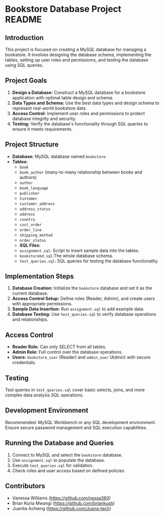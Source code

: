 # Bookstore Database Project README

## Introduction
This project is focused on creating a MySQL database for managing a bookstore. It involves designing the database schema, implementing the tables, setting up user roles and permissions, and testing the database using SQL queries.

## Project Goals
1. **Design a Database:** Construct a MySQL database for a bookstore application with optimal table design and schema.
2. **Data Types and Schema:** Use the best data types and design schema to represent real-world bookstore data.
3. **Access Control:** Implement user roles and permissions to protect database integrity and security.
4. **Testing:** Verify the database's functionality through SQL queries to ensure it meets requirements.

## Project Structure
- **Database:** MySQL database named `bookstore`.
- **Tables:**
  - `book`
  - `book_author` (many-to-many relationship between books and authors)
  - `author`
  - `book_language`
  - `publisher`
  - `Customer`
  - `customer_address`
  - `address_status`
  - `address`
  - `country`
  - `cust_order`
  - `order_line`
  - `shipping_method`
  - `order_status`
  - **SQL Files:**
  - `assignment.sql`: Script to insert sample data into the tables.
  - `bookstorebd.sql`:The whole database schema.
  - `test_queries.sql`: SQL queries for testing the database functionality.
  

## Implementation Steps
1. **Database Creation:** Initialize the `bookstore` database and set it as the current database.
2. **Access Control Setup:** Define roles (Reader, Admin), and create users with appropriate permissions.
3. **Sample Data Insertion:** Run `assignment.sql` to add example data.
4. **Database Testing:** Use `test_queries.sql` to verify database operations and relationships.

## Access Control
- **Reader Role:** Can only SELECT from all tables.
- **Admin Role:** Full control over the database operations.
- **Users:** `bookstore_user` (Reader) and `admin_user` (Admin) with secure credentials.

## Testing
Test queries in `test_queries.sql` cover basic selects, joins, and more complex data analysis SQL operations.

## Development Environment
Recommended: MySQL Workbench or any SQL development environment. Ensure secure password management and SQL execution capabilities.

## Running the Database and Queries
1. Connect to MySQL and select the `bookstore` database.
3. Use `assignment.sql` to populate the database.
4. Execute `test_queries.sql` for validation.
5. Check roles and user access based on defined policies.

## Contributors
- Vanessa Williams (https://github.com/nessa360)
- Brian Kuria Mwangi (https://github.com/briankush)
- Juanita Achieng (https://github.com/Juana-tech)


